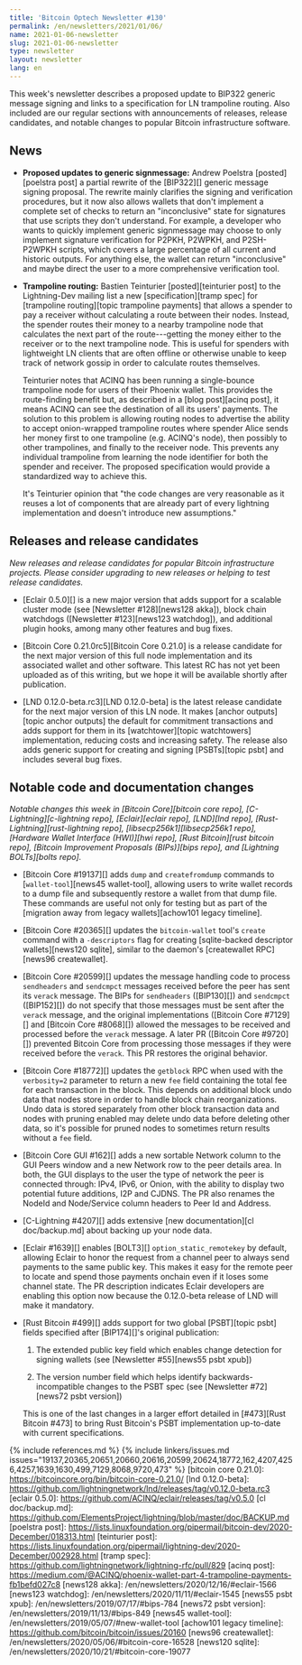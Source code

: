 ```yaml
---
title: 'Bitcoin Optech Newsletter #130'
permalink: /en/newsletters/2021/01/06/
name: 2021-01-06-newsletter
slug: 2021-01-06-newsletter
type: newsletter
layout: newsletter
lang: en
---
```

This week's newsletter describes a proposed update to BIP322 generic
message signing and links to a specification for LN trampoline routing.
Also included are our regular sections with announcements of releases,
release candidates, and notable changes to popular Bitcoin
infrastructure software.

## News

- **Proposed updates to generic signmessage:** Andrew Poelstra
  [posted][poelstra post] a partial rewrite of the [BIP322][]
  generic message signing proposal.  The rewrite mainly clarifies the
  signing and verification procedures, but it now also allows wallets
  that don't implement a complete set of checks to return an
  "inconclusive" state for signatures that use scripts they don't
  understand.  For example, a developer who wants to quickly implement
  generic signmessage may choose to only implement signature verification for
  P2PKH, P2WPKH, and P2SH-P2WPKH scripts, which covers a large
  percentage of all current and historic outputs.  For anything else,
  the wallet can return "inconclusive" and maybe direct the user to a
  more comprehensive verification tool.

- **Trampoline routing:** Bastien Teinturier [posted][teinturier post]
  to the Lightning-Dev mailing list a new [specification][tramp spec]
  for [trampoline routing][topic trampoline payments] that allows a
  spender to pay a receiver without calculating a route between their
  nodes.  Instead, the spender routes their money to a nearby trampoline
  node that calculates the next part of the route---getting the money
  either to the receiver or to the next trampoline node.  This is useful
  for spenders with lightweight LN clients that are often offline or
  otherwise unable to keep track of network gossip in order to calculate
  routes themselves.

  Teinturier notes that ACINQ has been running a single-bounce
  trampoline node for users of their Phoenix wallet.  This provides
  the route-finding benefit but, as described in a [blog post][acinq
  post], it means ACINQ can see the destination of all its users'
  payments.  The solution to this problem is allowing routing nodes
  to advertise the ability to accept onion-wrapped trampoline routes
  where spender Alice sends her money first to one trampoline (e.g.
  ACINQ's node), then possibly to other trampolines, and finally to
  the receiver node.  This prevents any individual trampoline from
  learning the node identifier for both the spender and receiver.  The
  proposed specification would provide a standardized way to achieve
  this.

  It's Teinturier opinion that "the code changes are very reasonable
  as it reuses a lot of components that are already part of every
  lightning implementation and doesn't introduce new assumptions."

## Releases and release candidates

*New releases and release candidates for popular Bitcoin infrastructure
projects.  Please consider upgrading to new releases or helping to test
release candidates.*

- [Eclair 0.5.0][] is a new major version that adds support for a
  scalable cluster mode (see [Newsletter #128][news128 akka]), block
  chain watchdogs ([Newsletter #123][news123 watchdog]), and additional plugin
  hooks, among many other features and bug fixes.

- [Bitcoin Core 0.21.0rc5][Bitcoin Core 0.21.0] is a release candidate
  for the next major version of this full node implementation and its
  associated wallet and other software.  This latest RC has not yet been
  uploaded as of this writing, but we hope it will be available shortly
  after publication.

- [LND 0.12.0-beta.rc3][LND 0.12.0-beta] is the latest release candidate
  for the next major version of this LN node.  It makes [anchor
  outputs][topic anchor outputs] the default for commitment transactions
  and adds support for them in its [watchtower][topic watchtowers]
  implementation, reducing costs and increasing safety.  The release also adds generic
  support for creating and signing [PSBTs][topic psbt] and includes
  several bug fixes.

## Notable code and documentation changes

*Notable changes this week in [Bitcoin Core][bitcoin core repo],
[C-Lightning][c-lightning repo], [Eclair][eclair repo], [LND][lnd repo],
[Rust-Lightning][rust-lightning repo], [libsecp256k1][libsecp256k1
repo], [Hardware Wallet Interface (HWI)][hwi repo],
[Rust Bitcoin][rust bitcoin repo], [Bitcoin Improvement Proposals
(BIPs)][bips repo], and [Lightning BOLTs][bolts repo].*

- [Bitcoin Core #19137][] adds `dump` and `createfromdump` commands to [`wallet-tool`][news45
  wallet-tool], allowing users to write wallet records to a dump file and subsequently
  restore a wallet from that dump file. These commands are useful not only
  for testing but as part of the [migration away from legacy wallets][achow101 legacy timeline].

- [Bitcoin Core #20365][] updates the `bitcoin-wallet` tool's `create`
  command with a `-descriptors` flag for creating [sqlite-backed
  descriptor wallets][news120 sqlite], similar to the daemon's
  [createwallet RPC][news96 createwallet].

- [Bitcoin Core #20599][] updates the message handling code to process
  `sendheaders` and `sendcmpct` messages received before the peer has sent its
  `verack` message. The BIPs for `sendheaders` ([BIP130][]) and `sendcmpct`
  ([BIP152][]) do not specify that those messages must be sent after the `verack`
  message, and the original implementations ([Bitcoin Core #7129][] and
  [Bitcoin Core #8068][]) allowed the messages to be received and processed
  before the `verack` message. A later PR ([Bitcoin Core #9720][]) prevented
  Bitcoin Core from processing those messages if they were received before the
  `verack`. This PR restores the original behavior.

- [Bitcoin Core #18772][] updates the `getblock` RPC when used with the
  `verbosity=2` parameter to return a new `fee` field containing the
  total fee for each transaction in the block.  This depends on
  additional block undo data that nodes store in order to handle block
  chain reorganizations.  Undo data is stored separately from other
  block transaction data and nodes with pruning enabled may delete undo
  data before deleting other data, so it's possible for pruned nodes to
  sometimes return results without a `fee` field.

- [Bitcoin Core GUI #162][] adds a new sortable Network column to the GUI Peers
  window and a new Network row to the peer details area. In both, the GUI
  displays to the user the type of network the peer is connected through: IPv4,
  IPv6, or Onion, with the ability to display two potential future additions,
  I2P and CJDNS. The PR also renames the NodeId and Node/Service column headers
  to Peer Id and Address.

- [C-Lightning #4207][] adds extensive [new documentation][cl
  doc/backup.md] about backing up your node data.

- [Eclair #1639][] enables [BOLT3][] `option_static_remotekey` by
  default, allowing Eclair to honor the request from a channel peer to
  always send payments to the same public key.  This makes it easy for
  the remote peer to locate and spend those payments onchain even if it
  loses some channel state.  The PR description indicates Eclair developers are
  enabling this option now because the 0.12.0-beta release of LND will
  make it mandatory.

- [Rust Bitcoin #499][] adds support for two global [PSBT][topic psbt] fields
  specified after [BIP174][]'s original publication:

  1. The extended public key field which enables change detection for signing
    wallets (see [Newsletter #55][news55 psbt xpub])

  2. The version number field which helps identify backwards-incompatible
    changes to the PSBT spec (see [Newsletter #72][news72 psbt version])

  This is one of the last changes in a larger effort detailed in [#473][Rust Bitcoin
  #473] to bring Rust Bitcoin's PSBT implementation up-to-date with current
  specifications.

{% include references.md %}
{% include linkers/issues.md issues="19137,20365,20651,20660,20616,20599,20624,18772,162,4207,4256,4257,1639,1630,499,7129,8068,9720,473" %}
[bitcoin core 0.21.0]: https://bitcoincore.org/bin/bitcoin-core-0.21.0/
[lnd 0.12.0-beta]: https://github.com/lightningnetwork/lnd/releases/tag/v0.12.0-beta.rc3
[eclair 0.5.0]: https://github.com/ACINQ/eclair/releases/tag/v0.5.0
[cl doc/backup.md]: https://github.com/ElementsProject/lightning/blob/master/doc/BACKUP.md
[poelstra post]: https://lists.linuxfoundation.org/pipermail/bitcoin-dev/2020-December/018313.html
[teinturier post]: https://lists.linuxfoundation.org/pipermail/lightning-dev/2020-December/002928.html
[tramp spec]: https://github.com/lightningnetwork/lightning-rfc/pull/829
[acinq post]: https://medium.com/@ACINQ/phoenix-wallet-part-4-trampoline-payments-fb1befd027c8
[news128 akka]: /en/newsletters/2020/12/16/#eclair-1566
[news123 watchdog]: /en/newsletters/2020/11/11/#eclair-1545
[news55 psbt xpub]: /en/newsletters/2019/07/17/#bips-784
[news72 psbt version]: /en/newsletters/2019/11/13/#bips-849
[news45 wallet-tool]: /en/newsletters/2019/05/07/#new-wallet-tool
[achow101 legacy timeline]: https://github.com/bitcoin/bitcoin/issues/20160
[news96 createwallet]: /en/newsletters/2020/05/06/#bitcoin-core-16528
[news120 sqlite]: /en/newsletters/2020/10/21/#bitcoin-core-19077
